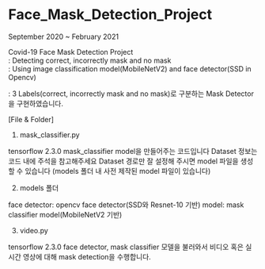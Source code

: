 # Face_Mask_Detection_Project

September 2020 ~ February 2021  

Covid-19 Face Mask Detection Project  
: Detecting correct, incorrectly mask and no mask  
: Using image classification model(MobileNetV2) and face detector(SSD in Opencv)  

: 3 Labels(correct, incorrectly mask and no mask)로 구분하는 Mask Detector을 구현하였습니다.  

[File & Folder]  
1) mask_classifier.py

tensorflow 2.3.0
mask_classifier model을 만들어주는 코드입니다
Dataset 정보는 코드 내에 주석을 참고해주세요
Dataset 경로만 잘 설정해 주시면 model 파일을 생성할 수 있습니다
(models 폴더 내 사전 제작된 model 파일이 있습니다)

2) models 폴더

face detector: opencv face detector(SSD와 Resnet-10 기반)
model: mask classifier model(MobileNetV2 기반)

3) video.py

tensorflow 2.3.0
face detector, mask classifier 모델을 불러와서 비디오 혹은 실시간 영상에 대해 mask detection을 수행합니다.
